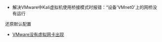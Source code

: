 - 解决VMware中Kali虚拟机使用桥接模式时报错：“设备'VMnet0'上的网桥没有运行



还原默认配置


 - [VMware没有虚拟网卡出现](https://blog.csdn.net/czg13548930186/article/details/77099377)
